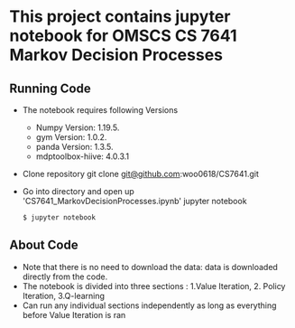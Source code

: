# This project contains jupyter notebook for OMSCS CS 7641 Markov Decision Processes

## Running Code 
- The notebook requires following Versions
	- Numpy Version:  1.19.5.
	- gym Version:  1.0.2.
	- panda Version:  1.3.5.
  - mdptoolbox-hiive: 4.0.3.1

- Clone repository
    git clone git@github.com:woo0618/CS7641.git

- Go into directory and open up 'CS7641_MarkovDecisionProcesses.ipynb' jupyter notebook
    ```console
	$ jupyter notebook
	```
## About Code 
- Note that there is no need to download the data: data is downloaded directly from the code. 
- The notebook is divided into three sections : 1.Value Iteration, 2. Policy Iteration, 3.Q-learning 
- Can run any individual sections independently as long as everything before Value Iteration is ran 
